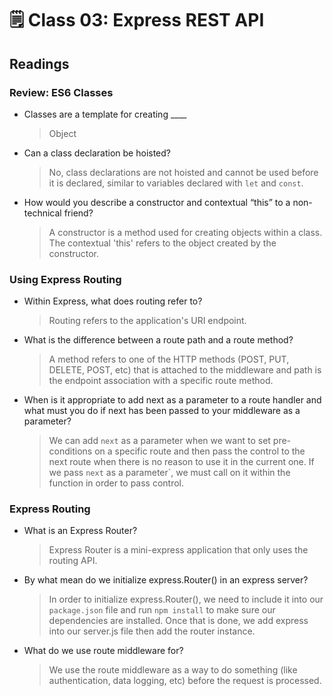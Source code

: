 # 🗒️ Class 03: Express REST API

## Readings

### Review: ES6 Classes

- Classes are a template for creating ____
  > Object

- Can a class declaration be hoisted?
  > No, class declarations are not hoisted and cannot be used before it is declared, similar to variables declared with `let` and `const`.

- How would you describe a constructor and contextual “this” to a non-technical friend?
  > A constructor is a method used for creating objects within a class. The contextual 'this' refers to the object created by the constructor.

### Using Express Routing

- Within Express, what does routing refer to?
  > Routing refers to the application's URI endpoint.

- What is the difference between a route path and a route method?
  > A method refers to one of the HTTP methods (POST, PUT, DELETE, POST, etc) that is attached to the middleware and path is the endpoint association with a specific route method.

- When is it appropriate to add next as a parameter to a route handler and what must you
do if next has been passed to your middleware as a parameter?
  > We can add `next` as a parameter when we want to set pre-conditions on a specific route and then pass the control to the next route when there is no reason to use it in the current one. If we pass `next` as a parameter`, we must call on it within the function in order to pass control.

### Express Routing

- What is an Express Router?
  > Express Router is a mini-express application that only uses the routing API.

- By what mean do we initialize express.Router() in an express server?
  > In order to initialize express.Router(), we need to include it into our `package.json` file and run `npm install` to make sure our dependencies are installed.  Once that is done, we add express into our server.js file then add the router instance.

- What do we use route middleware for?
  > We use the route middleware as a way to do something (like authentication, data logging, etc) before the request is processed.
